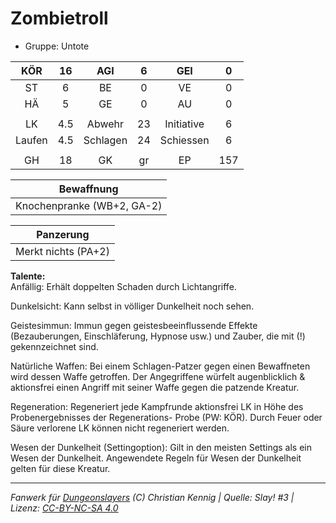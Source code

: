# Zombietroll  
- Gruppe: Untote  

| KÖR | 16 | AGI | 6 | GEI | 0 |
| :-: | :-: | :-: | :-: | :-: | :-: |
| ST | 6 | BE | 0 | VE | 0 |
| HÄ | 5 | GE | 0 | AU | 0 |
|  |
| LK | 4.5 | Abwehr | 23 | Initiative | 6 |
| Laufen | 4.5 | Schlagen | 24 | Schiessen | 6 |
|  |
| GH | 18 | GK | gr | EP | 157 |

| Bewaffnung |
| --- |
| Knochenpranke (WB+2, GA-2) |


| Panzerung |
| --- |
| Merkt nichts (PA+2) |


**Talente:**  
Anfällig: Erhält doppelten Schaden durch Lichtangriffe.

Dunkelsicht: Kann selbst in völliger Dunkelheit noch sehen.

Geistesimmun: Immun gegen geistesbeeinflussende Effekte (Bezauberungen, Einschläferung, Hypnose usw.) und Zauber, die mit (!) gekennzeichnet sind.

Natürliche Waffen: Bei einem Schlagen-Patzer gegen einen Bewaffneten wird dessen Waffe getroffen. Der Angegriffene würfelt augenblicklich & aktionsfrei einen Angriff mit seiner Waffe gegen die patzende Kreatur.

Regeneration: Regeneriert jede Kampfrunde aktionsfrei LK in Höhe des Probenergebnisses der Regenerations- Probe (PW: KÖR). Durch Feuer oder Säure verlorene LK können nicht regeneriert werden.

Wesen der Dunkelheit (Settingoption): Gilt in den meisten Settings als ein Wesen der Dunkelheit. Angewendete Regeln für Wesen der Dunkelheit gelten für diese Kreatur.





___
*Fanwerk für [Dungeonslayers](https://www.dungeonslayers.net/) (C) Christian Kennig | Quelle: Slay! #3 | Lizenz: [CC-BY-NC-SA 4.0](https://creativecommons.org/licenses/by-nc-sa/4.0/deed.de)*